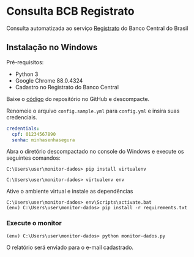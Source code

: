 # Consulta BCB Registrato
Consulta automatizada ao serviço [Registrato](https://www.bcb.gov.br/cidadaniafinanceira/registrato) do Banco Central do Brasil

## Instalação no Windows

Pré-requisitos:

- Python 3
- Google Chrome 88.0.4324
- Cadastro no Registrato do Banco Central

Baixe o [código](https://github.com/ricardomaia/consulta-bcb-registrato/archive/main.zip) do repositório no GitHub e descompacte.

Renomeie o arquivo `config.sample.yml` para `config.yml` e insira suas credenciais.

```yaml
credentials:
  cpf: 01234567890
  senha: minhasenhasegura
```

Abra o diretório descompactado no console do Windows e execute os seguintes comandos:

```console
C:\Users\user\monitor-dados> pip install virtualenv
```

```console
C:\Users\user\monitor-dados> virtualenv env
```

Ative o ambiente virtual e instale as dependências

```console
C:\Users\user\monitor-dados> env\Scripts\activate.bat
(env) C:\Users\user\monitor-dados> pip install -r requirements.txt
```

### Execute o monitor

```console
(env) C:\Users\user\monitor-dados> python monitor-dados.py
```

O relatório será enviado para o e-mail cadastrado.
